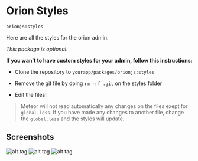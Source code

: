 Orion Styles
============

```
orionjs:styles
```

Here are all the styles for the orion admin. 

*This package is optional*.

**If you wan't to have custom styles for your admin, follow this instructions:**

- Clone the repository to ```yourapp/packages/orionjs:styles```

- Remove the git file by doing ```rm -rf .git``` on the styles folder

- Edit the files!

> Meteor will not read automatically any changes on the files exept for ```global.less```. 
> If you have made any changes to another file, change the ```global.less``` and the styles will update.

## Screenshots

![alt tag](http://i.imgur.com/eFEQ5lT.jpg)
![alt tag](http://i.imgur.com/eNMaaje.png)
![alt tag](http://i.imgur.com/Rl3Mpvi.jpg)
